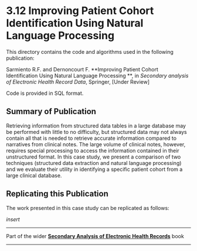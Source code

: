 # 3.12 Improving Patient Cohort Identification Using Natural Language Processing

This directory contains the code and algorithms used in the following publication:

Sarmiento R.F. and Dernoncourt F. **Improving Patient Cohort Identification Using Natural Language Processing
**, in *Secondary analysis of Electronic Health Record Data*, Springer, [Under Review]

Code is provided in SQL format.


## Summary of Publication

Retrieving information from structured data tables in a large database may be performed with little to no difficulty, but structured data may not always contain all that is needed to retrieve accurate information compared to narratives from clinical notes. The large volume of clinical notes, however, requires special processing to access the information contained in their unstructured format. In this case study, we present a comparison of two techniques (structured data extraction and natural language processing) and we evaluate their utility in identifying a specific patient cohort from a large clinical database.

## Replicating this Publication

The work presented in this case study can be replicated as follows:

*insert*


***
Part of the wider **[Secondary Analysis of Electronic Health Records](https://github.com/MIT-LCP/critical-data-book)** book
***
